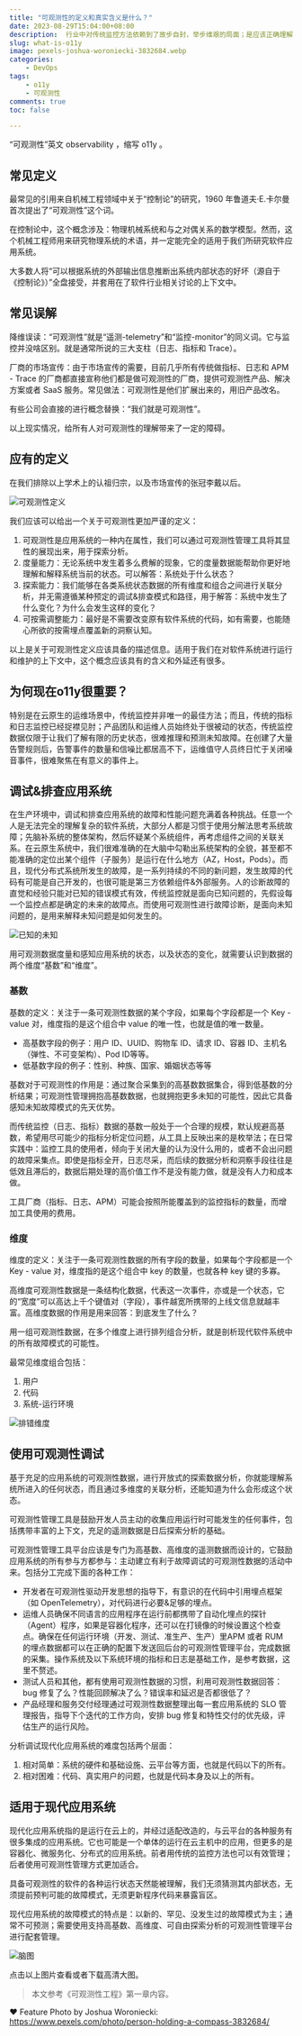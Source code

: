 ```yaml
---
title: "可观测性的定义和真实含义是什么？"
date: 2023-08-29T15:04:00+08:00
description:  行业中对传统监控方法依赖到了故步自封，举步维艰的局面；是应该正确理解和运用可观测性的时候了。
slug: what-is-o11y
image: pexels-joshua-woroniecki-3832684.webp
categories:
    - DevOps
tags:
    - o11y
    - 可观测性
comments: true
toc: false

---
```


“可观测性”英文 observability ，缩写 o11y 。

## 常见定义

最常见的引用来自机械工程领域中关于“控制论”的研究，1960 年鲁道夫·E.卡尔曼首次提出了“可观测性”这个词。

在控制论中，这个概念涉及：物理机械系统和与之对偶关系的数学模型。然而，这个机械工程师用来研究物理系统的术语，并一定能完全的适用于我们所研究软件应用系统。

大多数人将“可以根据系统的外部输出信息推断出系统内部状态的好坏（源自于《控制论》）”全盘接受，并套用在了软件行业相关讨论的上下文中。

## 常见误解

降维误读：“可观测性”就是“遥测-telemetry”和“监控-monitor”的同义词。它与监控并没啥区别。就是通常所说的三大支柱（日志、指标和 Trace）。

厂商的市场宣传：由于市场宣传的需要，目前几乎所有传统做指标、日志和 APM - Trace 的厂商都直接宣称他们都是做可观测性的厂商，提供可观测性产品、解决方案或者 SaaS 服务。常见做法：可观测性是他们扩展出来的，用旧产品改名。

有些公司会直接的进行概念替换：“我们就是可观测性”。

以上现实情况，给所有人对可观测性的理解带来了一定的障碍。

## 应有的定义

在我们排除以上学术上的认祖归宗，以及市场宣传的张冠李戴以后。

![可观测性定义](o11y-def.webp)

我们应该可以给出一个关于可观测性更加严谨的定义：

1. 可观测性是应用系统的一种内在属性，我们可以通过可观测性管理工具将其显性的展现出来，用于探索分析。
2. 度量能力：无论系统中发生着多么费解的现象，它的度量数据能帮助你更好地理解和解释系统当前的状态。可以解答：系统处于什么状态？
3. 探索能力：我们能够在各类系统状态数据的所有维度和组合之间进行关联分析，并无需遵循某种预定的调试&排查模式和路径，用于解答：系统中发生了什么变化？为什么会发生这样的变化？
4. 可按需调整能力：最好是不需要改变原有软件系统的代码，如有需要，也能随心所欲的按需埋点覆盖新的洞察认知。

以上是关于可观测性定义应该具备的描述信息。适用于我们在对软件系统进行运行和维护的上下文中，这个概念应该具有的含义和外延还有很多。

## 为何现在o11y很重要？

特别是在云原生的运维场景中，传统监控并非唯一的最佳方法；而且，传统的指标和日志监控已经捉襟见肘；产品团队和运维人员始终处于很被动的状态，传统监控数据仅限于让我们了解有限的历史状态，很难推理和预测未知故障。在创建了大量告警规则后，告警事件的数量和信噪比都居高不下，运维值守人员终日忙于关闭噪音事件，很难聚焦在有意义的事件上。

## 调试&排查应用系统

在生产环境中，调试和排查应用系统的故障和性能问题充满着各种挑战。任意一个人是无法完全的理解复杂的软件系统，大部分人都是习惯于使用分解法思考系统故障；先脑补系统的整体架构，然后怀疑某个系统组件，再考虑组件之间的关联关系。在云原生系统中，我们很难准确的在大脑中勾勒出系统架构的全貌，甚至都不能准确的定位出某个组件（子服务）是运行在什么地方（AZ，Host，Pods）。而且，现代分布式系统所发生的故障，是一系列持续的不同的新问题，发生故障的代码有可能是自己开发的，也很可能是第三方依赖组件&外部服务。人的诊断故障的直觉和经验只能对已知的错误模式有效，传统监控就是面向已知问题的，先假设每一个监控点都是确定的未来的故障点。而使用可观测性进行故障诊断，是面向未知问题的，是用来解释未知问题是如何发生的。

![已知的未知](know-unknow.webp)

用可观测数据度量和感知应用系统的状态，以及状态的变化，就需要认识到数据的两个维度“基数”和“维度”。

### 基数

基数的定义：关注于一条可观测性数据的某个字段，如果每个字段都是一个 Key - value 对，维度指的是这个组合中 value 的唯一性，也就是值的唯一数量。

* 高基数字段的例子：用户 ID、UUID、购物车 ID、请求 ID、容器 ID、主机名（弹性、不可变架构）、Pod ID等等。
* 低基数字段的例子：性别、种族、国家、婚姻状态等等

基数对于可观测性的作用是：通过聚合采集到的高基数数据集合，得到低基数的分析结果；可观测性管理拥抱高基数数据，也就拥抱更多未知的可能性，因此它具备感知未知故障模式的先天优势。

而传统监控（日志、指标）数据的基数一般处于一个合理的规模，默认规避高基数，希望用尽可能少的指标分析定位问题，从工具上反映出来的是枚举法；在日常实践中：监控工具的使用者，倾向于关闭大量的认为没什么用的，或者不会出问题的故障采集点。即使是指标全开，日志尽采，而后续的数据分析和洞察手段往往是低效且滞后的，数据后期处理的高价值工作不是没有能力做，就是没有人力和成本做。

工具厂商（指标、日志、APM）可能会按照所能覆盖到的监控指标的数量，而增加工具使用的费用。

### 维度

维度的定义：关注于一条可观测性数据的所有字段的数量，如果每个字段都是一个 Key - value 对，维度指的是这个组合中 key 的数量，也就各种 key 键的多寡。

高维度可观测性数据是一条结构化数据，代表这一次事件，亦或是一个状态，它的“宽度”可以高达上千个键值对（字段），事件越宽所携带的上线文信息就越丰富。高维度数据的作用是用来回答：到底发生了什么？

用一组可观测性数据，在多个维度上进行排列组合分析，就是剖析现代软件系统中的所有故障模式的可能性。

最常见维度组合包括：

1. 用户
2. 代码
3. 系统-运行环境

![排错维度](3d.webp)

## 使用可观测性调试

基于充足的应用系统的可观测性数据，进行开放式的探索数据分析，你就能理解系统所进入的任何状态，而且通过多维度的关联分析，还能知道为什么会形成这个状态。

可观测性管理工具是鼓励开发人员主动的收集应用运行时可能发生的任何事件，包括携带丰富的上下文，充足的遥测数据是日后探索分析的基础。

可观测性管理工具平台应该是专门为高基数、高维度的遥测数据而设计的，它鼓励应用系统的所有参与方都参与：主动建立有利于故障调试的可观测性数据的活动中来。包括分工完成下面的各种工作：

* 开发者在可观测性驱动开发思想的指导下，有意识的在代码中引用埋点框架（如 OpenTelemetry），对代码进行必要&足够的埋点。
* 运维人员确保不同语言的应用程序在运行前都携带了自动化埋点的探针（Agent）程序，如果是容器化程序，还可以在打镜像的时候设置这个检查点。确保在任何运行环境（开发、测试、准生产、生产）里APM 或者 RUM 的埋点数据都可以在正确的配置下发送回后台的可观测性管理平台，完成数据的采集。操作系统及以下系统环境的指标和日志是基础工作，是参考数据，这里不赘述。
* 测试人员和其他，都有使用可观测性数据的习惯，利用可观测性数据回答：bug 修复了么？性能回顾解决了么？错误率和延迟是否都很低了？
* 产品经理和服务交付经理通过可观测性数据整理出每一套应用系统的 SLO 管理报告，指导下个迭代的工作方向，安排 bug 修复和特性交付的优先级，评估生产的运行风险。

分析调试现代化应用系统的难度包括两个层面：

1. 相对简单：系统的硬件和基础设施、云平台等方面，也就是代码以下的所有。
2. 相对困难：代码、真实用户的问题，也就是代码本身及以上的所有。

## 适用于现代应用系统

现代化应用系统指的是运行在云上的，并经过适配改造的，与云平台的各种服务有很多集成的应用系统。它也可能是一个单体的运行在云主机中的应用，但更多的是容器化、微服务化、分布式的应用系统。前者用传统的监控方法也可以有效管理；后者使用可观测性管理方式更加适合。

具备可观测性的软件的各种运行状态天然能被理解，我们无须猜测其内部状态，无须提前预判可能的故障模式，无须更新程序代码来暴露盲区。

现代应用系统的故障模式的特点是：以新的、罕见、没发生过的故障模式为主；通常不可预测；需要使用支持高基数、高维度、可自由探索分析的可观测性管理平台进行配套管理。

![脑图](what-is-o11y.webp)

点击以上图片查看或者下载高清大图。

>本文参考《可观测性工程》第一章内容。

❤️ Feature Photo by Joshua Woroniecki: <https://www.pexels.com/photo/person-holding-a-compass-3832684/>
